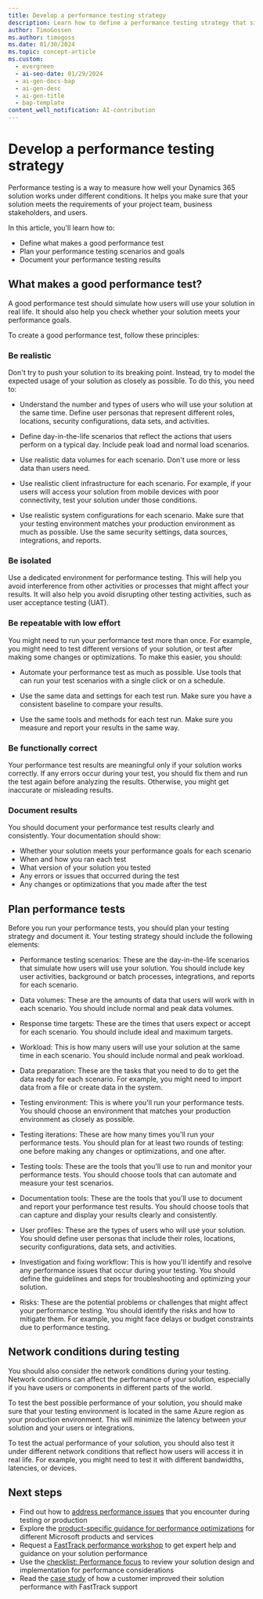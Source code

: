 ```yaml
---
title: Develop a performance testing strategy
description: Learn how to define a performance testing strategy that simulates realistic system usage and meets your performance goals for your Dynamics 365 solutions.
author: TimoGossen
ms.author: timogoss
ms.date: 01/30/2024
ms.topic: concept-article
ms.custom:
  - evergreen
  - ai-seo-date: 01/29/2024
  - ai-gen-docs-bap
  - ai-gen-desc
  - ai-gen-title
  - bap-template
content_well_notification: AI-contribution
---
```


# Develop a performance testing strategy

Performance testing is a way to measure how well your Dynamics 365 solution works under different conditions. It helps you make sure that your solution meets the requirements of your project team, business stakeholders, and users.

In this article, you'll learn how to:

- Define what makes a good performance test
- Plan your performance testing scenarios and goals
- Document your performance testing results

## What makes a good performance test?

A good performance test should simulate how users will use your solution in real life. It should also help you check whether your solution meets your performance goals.

To create a good performance test, follow these principles:

### Be realistic

Don't try to push your solution to its breaking point. Instead, try to model the expected usage of your solution as closely as possible. To do this, you need to:

- Understand the number and types of users who will use your solution at the same time. Define user personas that represent different roles, locations, security configurations, data sets, and activities.

- Define day-in-the-life scenarios that reflect the actions that users perform on a typical day. Include peak load and normal load scenarios.

- Use realistic data volumes for each scenario. Don't use more or less data than users need.

- Use realistic client infrastructure for each scenario. For example, if your users will access your solution from mobile devices with poor connectivity, test your solution under those conditions.

- Use realistic system configurations for each scenario. Make sure that your testing environment matches your production environment as much as possible. Use the same security settings, data sources, integrations, and reports.

### Be isolated

Use a dedicated environment for performance testing. This will help you avoid interference from other activities or processes that might affect your results. It will also help you avoid disrupting other testing activities, such as user acceptance testing (UAT).

### Be repeatable with low effort

You might need to run your performance test more than once. For example, you might need to test different versions of your solution, or test after making some changes or optimizations. To make this easier, you should:

- Automate your performance test as much as possible. Use tools that can run your test scenarios with a single click or on a schedule.

- Use the same data and settings for each test run. Make sure you have a consistent baseline to compare your results.

- Use the same tools and methods for each test run. Make sure you measure and report your results in the same way.

### Be functionally correct

Your performance test results are meaningful only if your solution works correctly. If any errors occur during your test, you should fix them and run the test again before analyzing the results. Otherwise, you might get inaccurate or misleading results.

### Document results

You should document your performance test results clearly and consistently. Your documentation should show:

- Whether your solution meets your performance goals for each scenario
- When and how you ran each test
- What version of your solution you tested
- Any errors or issues that occurred during the test
- Any changes or optimizations that you made after the test

## Plan performance tests

Before you run your performance tests, you should plan your testing strategy and document it. Your testing strategy should include the following elements:

- Performance testing scenarios: These are the day-in-the-life scenarios that simulate how users will use your solution. You should include key user activities, background or batch processes, integrations, and reports for each scenario.

- Data volumes: These are the amounts of data that users will work with in each scenario. You should include normal and peak data volumes.

- Response time targets: These are the times that users expect or accept for each scenario. You should include ideal and maximum targets.

- Workload: This is how many users will use your solution at the same time in each scenario. You should include normal and peak workload.

- Data preparation: These are the tasks that you need to do to get the data ready for each scenario. For example, you might need to import data from a file or create data in the system.

- Testing environment: This is where you'll run your performance tests. You should choose an environment that matches your production environment as closely as possible.

- Testing iterations: These are how many times you'll run your performance tests. You should plan for at least two rounds of testing: one before making any changes or optimizations, and one after.

- Testing tools: These are the tools that you'll use to run and monitor your performance tests. You should choose tools that can automate and measure your test scenarios.

- Documentation tools: These are the tools that you'll use to document and report your performance test results. You should choose tools that can capture and display your results clearly and consistently.

- User profiles: These are the types of users who will use your solution. You should define user personas that include their roles, locations, security configurations, data sets, and activities.

- Investigation and fixing workflow: This is how you'll identify and resolve any performance issues that occur during your testing. You should define the guidelines and steps for troubleshooting and optimizing your solution.

- Risks: These are the potential problems or challenges that might affect your performance testing. You should identify the risks and how to mitigate them. For example, you might face delays or budget constraints due to performance testing.

## Network conditions during testing

You should also consider the network conditions during your testing. Network conditions can affect the performance of your solution, especially if you have users or components in different parts of the world.

To test the best possible performance of your solution, you should make sure that your testing environment is located in the same Azure region as your production environment. This will minimize the latency between your solution and your users or integrations.

To test the actual performance of your solution, you should also test it under different network conditions that reflect how users will access it in real life. For example, you might need to test it with different bandwidths, latencies, or devices.

## Next steps

- Find out how to [address performance issues](performing-solution-address-performance-issues.md) that you encounter during testing or production
- Explore the [product-specific guidance for performance optimizations](performing-solution-product-specific-guidance.md) for different Microsoft products and services
- Request a [FastTrack performance workshop](performing-solution-workshop-strategy.md) to get expert help and guidance on your solution performance
- Use the [checklist: Performance focus](performing-solution-product-checklist.md) to review your solution design and implementation for performance considerations
- Read the [case study](performing-solution-product-case-study.md) of how a customer improved their solution performance with FastTrack support
